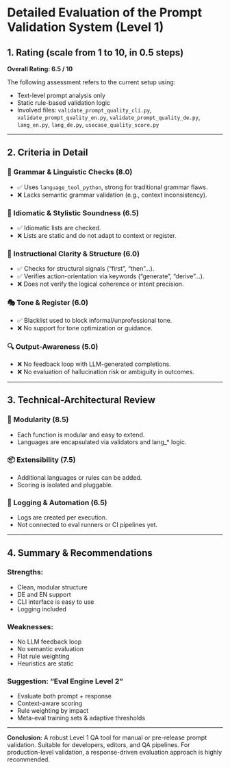 # Detailed Evaluation of the Prompt Validation System (Level 1)

## 1. Rating (scale from 1 to 10, in 0.5 steps)
**Overall Rating: 6.5 / 10**

The following assessment refers to the current setup using:
- Text-level prompt analysis only
- Static rule-based validation logic
- Involved files: `validate_prompt_quality_cli.py`, `validate_prompt_quality_en.py`, `validate_prompt_quality_de.py`, `lang_en.py`, `lang_de.py`, `usecase_quality_score.py`

---

## 2. Criteria in Detail

### 🧠 Grammar & Linguistic Checks (8.0)
- ✅ Uses `language_tool_python`, strong for traditional grammar flaws.
- ❌ Lacks semantic grammar validation (e.g., context inconsistency).

### 🧩 Idiomatic & Stylistic Soundness (6.5)
- ✅ Idiomatic lists are checked.
- ❌ Lists are static and do not adapt to context or register.

### 📐 Instructional Clarity & Structure (6.0)
- ✅ Checks for structural signals (“first”, “then”…).
- ✅ Verifies action-orientation via keywords (“generate”, “derive”…).
- ❌ Does not verify the logical coherence or intent precision.

### 🎭 Tone & Register (6.0)
- ✅ Blacklist used to block informal/unprofessional tone.
- ❌ No support for tone optimization or guidance.

### 🔍 Output-Awareness (5.0)
- ❌ No feedback loop with LLM-generated completions.
- ❌ No evaluation of hallucination risk or ambiguity in outcomes.

---

## 3. Technical-Architectural Review

### 🔧 Modularity (8.5)
- Each function is modular and easy to extend.
- Languages are encapsulated via validators and lang_* logic.

### 📦 Extensibility (7.5)
- Additional languages or rules can be added.
- Scoring is isolated and pluggable.

### 📁 Logging & Automation (6.5)
- Logs are created per execution.
- Not connected to eval runners or CI pipelines yet.

---

## 4. Summary & Recommendations

### Strengths:
- Clean, modular structure
- DE and EN support
- CLI interface is easy to use
- Logging included

### Weaknesses:
- No LLM feedback loop
- No semantic evaluation
- Flat rule weighting
- Heuristics are static

### Suggestion: “Eval Engine Level 2”
- Evaluate both prompt + response
- Context-aware scoring
- Rule weighting by impact
- Meta-eval training sets & adaptive thresholds

---

**Conclusion:** A robust Level 1 QA tool for manual or pre-release prompt validation. Suitable for developers, editors, and QA pipelines. For production-level validation, a response-driven evaluation approach is highly recommended.